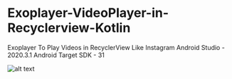 # Exoplayer-VideoPlayer-in-Recyclerview-Kotlin
Exoplayer To Play Videos in RecyclerView Like Instagram
Android Studio - 2020.3.1
Android Target SDK - 31


![alt text](https://github.com/quicklearner4991/Exoplayer-VideoPlayer-in-Recyclerview-Kotlin/blob/main/20200607_191355.gif)
